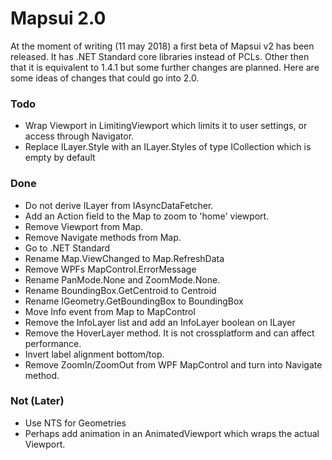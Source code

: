 # Mapsui 2.0

At the moment of writing (11 may 2018) a first beta of Mapsui v2 has been released. It has .NET Standard core libraries instead of PCLs. Other then that it is equivalent to 1.4.1 but some further changes are planned. Here  are some ideas of changes that could go into 2.0.

### Todo
- Wrap Viewport in LimitingViewport which limits it to user settings, or access through Navigator.
- Replace ILayer.Style with an ILayer.Styles of type ICollection<IFeature> which is empty by default

### Done
- Do not derive ILayer from IAsyncDataFetcher.
- Add an Action<Viewport> field to the Map to zoom to 'home' viewport. 
- Remove Viewport from Map.
- Remove Navigate methods from Map.
- Go to .NET Standard
- Rename Map.ViewChanged to Map.RefreshData
- Remove WPFs MapControl.ErrorMessage
- Rename PanMode.None and ZoomMode.None.
- Rename BoundingBox.GetCentroid to Centroid
- Rename IGeometry.GetBoundingBox to BoundingBox
- Move Info event from Map to MapControl
- Remove the InfoLayer list and add an InfoLayer boolean on ILayer
- Remove the HoverLayer method. It is not crossplatform and can affect performance. 
- Invert label alignment bottom/top.
- Remove ZoomIn/ZoomOut from WPF MapControl and turn into Navigate method.
  
### Not (Later)
- Use NTS for Geometries
- Perhaps add animation in an AnimatedViewport which wraps the actual Viewport.
